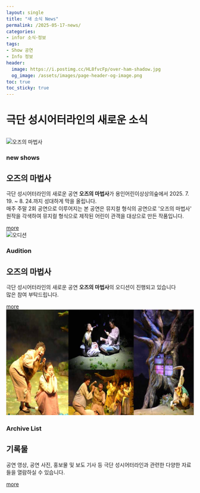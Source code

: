 ```yaml
---
layout: single
title: "새 소식 News"
permalink: /2025-05-17-news/
categories:
- infor 소식･정보
tags:
- Show 공연
- Info 정보
header:
  image: https://i.postimg.cc/HL8fvcFp/over-ham-shadow.jpg
  og_image: /assets/images/page-header-og-image.png
toc: true
toc_sticky: true
---
```


# 극단 성시어터라인의 새로운 소식
<!-- 이 아래부터 splash 페이지의 본문 내용을 작성합니다. -->
<!-- 원하는 섹션의 큰 제목 -->
<h2 class="archive__subtitle"> </h2>

<div class="feature__wrapper">
  <div class="feature__item">
    <div class="archive__item">
      <div class="archive__item-teaser">
        <!-- 첫 번째 이미지 -->
        <img src="https://i.postimg.cc/mDbyzKY0/oz-poster-570.jpg" alt="오즈의 마법사">
      </div>
      <div class="archive__item-body">
        <!-- 첫 번째 섹션 제목 -->
        <h3 class="archive__item-title">new shows</h3>
        <!-- 첫 번째 섹션 간단 설명 -->
        <div class="archive__item-excerpt">
          <h2>오즈의 마법사</h2>
          <p>극단 성시어터라인의 새로운 공연 <strong>오즈의 마법사</strong>가 용인어린이상상의숲에서 2025. 7. 19. ~ 8. 24.까지 성대하게 막을 올립니다.<br>매주 주말 2회 공연으로 이루어지는 본 공연은 뮤지컬 형식의 공연으로 '오즈의 마법사' 원작을 각색하여 뮤지컬 형식으로 제작된 어린이 관객을 대상으로 만든 작품입니다.<br>

</p>
        </div>
        <!-- 첫 번째 섹션 More 링크 -->
        <a href="2025-05-10-work-oz" class="btn btn--primary">more</a>
      </div>
    </div>
  </div>

  <div class="feature__item">
    <div class="archive__item">
      <div class="archive__item-teaser">
        <!-- 두 번째 이미지 -->
        <img src="https://i.postimg.cc/fLcWFg1T/piano-boy3-570.jpg" alt="오디션" height="577">
      </div>
      <div class="archive__item-body">
        <!-- 두 번째 섹션 제목 -->
        <h3 class="archive__item-title">Audition</h3>
        <!-- 두 번째 섹션 간단 설명 -->
        <div class="archive__item-excerpt">
          <h2>오즈의 마법사</h2>
          <p>극단 성시어터라인의 새로운 공연 <strong>오즈의 마법사</strong>의 오디션이 진행되고 있습니다<br>
          많은 참여 부탁드립니다.
          </p>
        </div>
        <!-- 두 번째 섹션 More 링크 -->
        <a href="https://i.postimg.cc/FsCCDvgx/piano-cleaner3.jpg" class="btn btn--primary">more</a>
      </div>
    </div>
  </div>

  <div class="feature__item">
    <div class="archive__item">
      <div class="archive__item-teaser">
        <!-- 세 번째 이미지 -->
        <img src="/assets/images/fox_pic05.png" alt="작품 사진들">
      </div>
      <div class="archive__item-body">
        <!-- 세 번째 섹션 제목 -->
        <h3 class="archive__item-title">Archive List</h3>
        <!-- 세 번째 섹션 간단 설명 -->
        <div class="archive__item-excerpt">
          <h2>기록물</h2>
          <p>공연 영상, 공연 사진, 홍보물 및 보도 기사 등 극단 성시어터라인과 관련한 다양한 자료들을 열람하실 수 있습니다. </p>
        </div>
        <!-- 세 번째 섹션 More 링크 -->
        <a href="2025-05-16-archive" class="btn btn--primary">more</a>
      </div>
    </div>
  </div>
</div>
